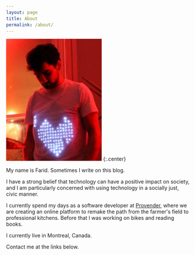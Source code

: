 ```yaml
---
layout: page
title: About
permalink: /about/
---
```

![avatar](/assets/images/avatar.jpg)
{:.center}

My name is Farid. Sometimes I write on this blog.

I have a strong belief that technology can have a positive impact on society, and I am particularly concerned with using technology in a socially just, civic manner.

I currently spend my days as a software developer at [Provender](http://provender.com), where we are creating an online platform to remake the path from the farmer's field to professional kitchens. Before that I was working on bikes and reading books.

I currently live in Montreal, Canada.

Contact me at the links below.
